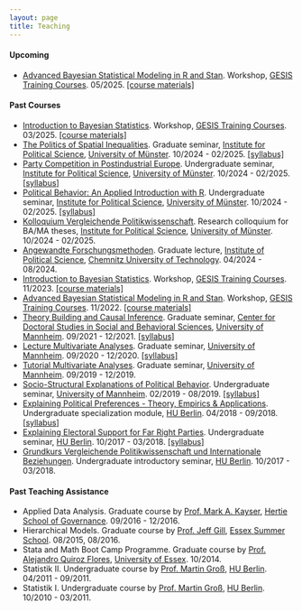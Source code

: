 ```yaml
---
layout: page
title: Teaching
---
```


<style>
        ul.yr {
                list-style: none;
                margin-left: 0;
                padding-left: 1em;
                text-indent: -1em;
        }
</style>

#### Upcoming

* <a href="https://github.com/denis-cohen/statmodeling">Advanced Bayesian Statistical Modeling in R and Stan</a>. Workshop, <a href="https://training.gesis.org/">GESIS Training Courses</a>. 05/2025. <a href="https://github.com/denis-cohen/statmodeling">[course materials]</a>

#### Past Courses

* <a href="https://github.com/denis-cohen/statmodeling">Introduction to Bayesian Statistics</a>. Workshop, <a href="https://training.gesis.org/">GESIS Training Courses</a>. 03/2025. <a href="https://github.com/denis-cohen/bayesintro">[course materials]</a>
* <a href="https://studium.uni-muenster.de/qisserver/rds?state=verpublish&status=init&vmfile=no&moduleCall=webInfo&publishConfFile=webInfo&publishSubDir=veranstaltung&veranstaltung.veranstid=423307">The Politics of Spatial Inequalities</a>. Graduate seminar, <a href="https://www.uni-muenster.de/IfPol/en/index.shtml">Institute for Political Science</a>, <a href="https://www.uni-muenster.de/en/">University of Münster</a>. 10/2024 - 02/2025.  <a href="">[syllabus]</a>
* <a href="https://studium.uni-muenster.de/qisserver/rds?state=verpublish&status=init&vmfile=no&moduleCall=webInfo&publishConfFile=webInfo&publishSubDir=veranstaltung&veranstaltung.veranstid=423306">Party Competition in Postindustrial Europe</a>. Undergraduate seminar, <a href="https://www.uni-muenster.de/IfPol/en/index.shtml">Institute for Political Science</a>, <a href="https://www.uni-muenster.de/en/">University of Münster</a>. 10/2024 - 02/2025.  <a href="">[syllabus]</a>
* <a href="https://studium.uni-muenster.de/qisserver/rds?state=verpublish&status=init&vmfile=no&moduleCall=webInfo&publishConfFile=webInfo&publishSubDir=veranstaltung&veranstaltung.veranstid=423305&noDBAction=y&init=y">Political Behavior: An Applied Introduction with R</a>. Undergraduate seminar, <a href="https://www.uni-muenster.de/IfPol/en/index.shtml">Institute for Political Science</a>, <a href="https://www.uni-muenster.de/en/">University of Münster</a>. 10/2024 - 02/2025.  <a href="">[syllabus]</a>
* <a href="https://studium.uni-muenster.de/qisserver/rds?state=verpublish&status=init&vmfile=no&moduleCall=webInfo&publishConfFile=webInfo&publishSubDir=veranstaltung&publishid=423302">Kolloquium Vergleichende Politikwissenschaft</a>. Research colloquium for BA/MA theses, <a href="https://www.uni-muenster.de/IfPol/en/index.shtml">Institute for Political Science</a>, <a href="https://www.uni-muenster.de/en/">University of Münster</a>. 10/2024 - 02/2025.
* <a href="https://bildungsportal.sachsen.de/opal/auth/RepositoryEntry/43647565836?22">Angewandte Forschungsmethoden</a>. Graduate lecture, <a href="https://www.tu-chemnitz.de/phil/politik/institut/institut.php">Institute of Political Science</a>, <a href="https://www.tu-chemnitz.de/">Chemnitz University of Technology</a>. 04/2024 - 08/2024.
* <a href="https://github.com/denis-cohen/statmodeling">Introduction to Bayesian Statistics</a>. Workshop, <a href="https://training.gesis.org/">GESIS Training Courses</a>. 11/2023. <a href="https://github.com/denis-cohen/bayesintro">[course materials]</a>
* <a href="https://github.com/denis-cohen/statmodeling">Advanced Bayesian Statistical Modeling in R and Stan</a>. Workshop, <a href="https://training.gesis.org/">GESIS Training Courses</a>. 11/2022. <a href="https://github.com/denis-cohen/statmodeling">[course materials]</a>
* <a href="https://portal2.uni-mannheim.de:443/portal2/pages/startFlow.xhtml?_flowId=detailView-flow&unitId=22745&periodId=256&navigationPosition=studiesOffered,searchCourses">Theory Building and Causal Inference</a>. Graduate seminar, <a href="https://www.uni-mannheim.de/gess/programs/cdss/">Center for Doctoral Studies in Social and Behavioral Sciences</a>, <a href="https://www.uni-mannheim.de/en/">University of Mannheim</a>. 09/2021 - 12/2021. <a href="syllabus_tbci21.pdf">[syllabus]</a>
* <a href="https://portal2.uni-mannheim.de:443/portal2/pages/startFlow.xhtml?_flowId=detailView-flow&unitId=22745&periodId=256&navigationPosition=studiesOffered,searchCourses">Lecture Multivariate Analyses</a>. Graduate seminar, <a href="https://www.uni-mannheim.de/en/">University of Mannheim</a>. 09/2020 - 12/2020. <a href="syllabus_qm2020.pdf">[syllabus]</a>
* <a href="https://portal2.uni-mannheim.de/portal2/pages/cm/exa/coursemanagement/basicCourseData.xhtml?_flowId=searchCourseNonStaff-flow&_flowExecutionKey=e1s4">Tutorial Multivariate Analyses</a>. Graduate seminar, <a href="https://www.uni-mannheim.de/en/">University of Mannheim</a>. 09/2019 - 12/2019.
* <a href="https://portal2.uni-mannheim.de/portal2/pages/cm/exa/coursecatalog/showCourseCatalog.xhtml?_flowId=showCourseCatalog-flow&_flowExecutionKey=e1s8">Socio-Structural Explanations of Political Behavior</a>. Undergraduate seminar, <a href="https://www.uni-mannheim.de/en/">University of Mannheim</a>. 02/2019 - 08/2019. <a href="syllabus_ssepb19.pdf">[syllabus]</a>
* <a href="https://agnes.hu-berlin.de/lupo/rds?state=verpublish&status=init&vmfile=no&publishid=138894&moduleCall=webInfo&publishConfFile=webInfo&publishSubDir=veranstaltung">Explaining Political Preferences - Theory, Empirics & Applications</a>. Undergraduate specialization module, <a href="https://www.sowi.hu-berlin.de/">HU Berlin</a>. 04/2018 - 09/2018. <a href="syllabus_epp18.pdf">[syllabus]</a>
* <a href="https://agnes.hu-berlin.de/lupo/rds?state=verpublish&status=init&vmfile=no&publishid=132468&moduleCall=webInfo&publishConfFile=webInfo&publishSubDir=veranstaltung">Explaining Electoral Support for Far Right Parties</a>. Undergraduate seminar, <a
 href="https://www.sowi.hu-berlin.de/">HU Berlin</a>. 10/2017 - 03/2018. <a href="syllabus_eesfrp17.pdf">[syllabus]</a>
* <a href="https://agnes.hu-berlin.de/lupo/rds?state=verpublish&status=init&vmfile=no&publishid=132232&moduleCall=webInfo&publishConfFile=webInfo&publishSubDir=veranstaltung">Grundkurs Vergleichende Politikwissenschaft und Internationale Beziehungen</a>. Undergraduate introductory seminar, <a
 href="https://www.sowi.hu-berlin.de/">HU Berlin</a>. 10/2017 - 03/2018.
 
#### Past Teaching Assistance

* Applied Data Analysis. Graduate course by <a
 href="http://mark-kayser.com/">Prof. Mark A. Kayser</a>, <a
 href="https://www.hertie-school.org/en/">Hertie School of Governance</a>. 09/2016 - 12/2016.
* Hierarchical Models. Graduate course by <a
 href="http://pages.wustl.edu/jgill">Prof. Jeff Gill</a>, <a
 href="http://essexsummerschool.com/">Essex Summer School</a>. 08/2015, 08/2016.
* Stata and Math Boot Camp Programme. Graduate course by <a
 href="http://privatewww.essex.ac.uk/~aquiro/">Prof. Alejandro Quiroz Flores</a>,
<a
 href="http://www.essex.ac.uk/government/">University of Essex</a>. 10/2014.
* Statistik II. Undergraduate course by <a
 href="http://www.uni-tuebingen.de/fakultaeten/wirtschafts-und-sozialwissenschaftliche-fakultaet/faecher/soziologie/institut/personal-nach-funktionen/prof-dr-martin-gross.html">Prof. Martin Groß</a>, <a
 href="https://www.sowi.hu-berlin.de/">HU Berlin</a>. 04/2011 - 09/2011.
* Statistik I. Undergraduate course by <a
 href="http://www.uni-tuebingen.de/fakultaeten/wirtschafts-und-sozialwissenschaftliche-fakultaet/faecher/soziologie/institut/personal-nach-funktionen/prof-dr-martin-gross.html">Prof. Martin Groß</a>, <a
 href="https://www.sowi.hu-berlin.de/">HU Berlin</a>. 10/2010 - 03/2011.


